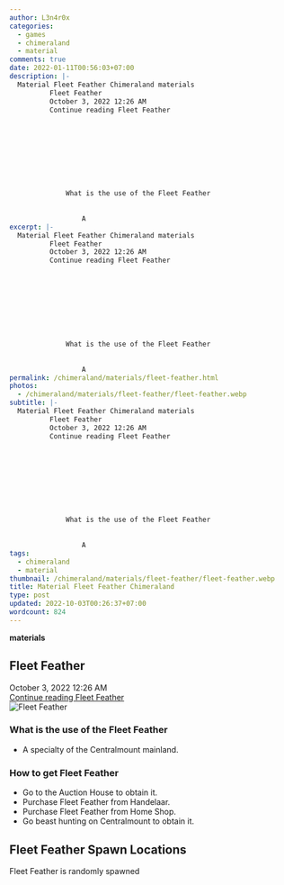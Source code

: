 ```yaml
---
author: L3n4r0x
categories:
  - games
  - chimeraland
  - material
comments: true
date: 2022-01-11T00:56:03+07:00
description: |-
  Material Fleet Feather Chimeraland materials
          Fleet Feather
          October 3, 2022 12:26 AM
          Continue reading Fleet Feather
        
        
          
        
      
      
        
          
            
              What is the use of the Fleet Feather
              
                
                  A
excerpt: |-
  Material Fleet Feather Chimeraland materials
          Fleet Feather
          October 3, 2022 12:26 AM
          Continue reading Fleet Feather
        
        
          
        
      
      
        
          
            
              What is the use of the Fleet Feather
              
                
                  A
permalink: /chimeraland/materials/fleet-feather.html
photos:
  - /chimeraland/materials/fleet-feather/fleet-feather.webp
subtitle: |-
  Material Fleet Feather Chimeraland materials
          Fleet Feather
          October 3, 2022 12:26 AM
          Continue reading Fleet Feather
        
        
          
        
      
      
        
          
            
              What is the use of the Fleet Feather
              
                
                  A
tags:
  - chimeraland
  - material
thumbnail: /chimeraland/materials/fleet-feather/fleet-feather.webp
title: Material Fleet Feather Chimeraland
type: post
updated: 2022-10-03T00:26:37+07:00
wordcount: 824
---
```


<link
  rel="stylesheet"
  href="https://rawcdn.githack.com/dimaslanjaka/Web-Manajemen/870a349/css/bootstrap-5-3-0-alpha3-wrapper.css"
/>
<section id="bootstrap-wrapper">
  <div data-bs-theme="dark">
    <div
      class="row g-0 border rounded overflow-hidden flex-md-row mb-4 shadow-sm position-relative bg-dark text-light"
    >
      <div class="col p-4 d-flex flex-column position-static">
        <strong class="d-inline-block mb-2 text-success">materials</strong>
        <h2 class="mb-0">Fleet Feather</h2>
        <div class="mb-1 text-muted">October 3, 2022 12:26 AM</div>
        <a
          href="/chimeraland/materials/fleet-feather.html"
          class="stretched-link d-none text-primary"
          >Continue reading Fleet Feather</a
        >
      </div>
      <div class="col-auto d-none d-md-block d-lg-block">
        <img
          src="https://www.webmanajemen.com/chimeraland/materials/fleet-feather/fleet-feather.webp"
          alt="Fleet Feather"
        />
      </div>
    </div>
    <div class="row">
      <div class="col-lg-6 col-12 mb-2">
        <div class="card">
          <div class="card-body">
            <h3 class="card-title">What is the use of the Fleet Feather</h3>
            <div class="card-text">
              <ul>
                <li>A specialty of the Centralmount mainland.</li>
              </ul>
            </div>
          </div>
        </div>
      </div>
      <div class="col-lg-6 col-12 mb-2">
        <div class="card">
          <div class="card-body">
            <h3 class="card-title">How to get Fleet Feather</h3>
            <div class="card-text">
              <ul>
                <li>Go to the Auction House to obtain it.</li>
                <li>Purchase Fleet Feather from Handelaar.</li>
                <li>Purchase Fleet Feather from Home Shop.</li>
                <li>Go beast hunting on Centralmount to obtain it.</li>
              </ul>
            </div>
          </div>
        </div>
      </div>
      <div class="col-12 mb-2">
        <h2>Fleet Feather Spawn Locations</h2>
        <p>Fleet Feather is randomly spawned</p>
      </div>
    </div>
  </div>
</section>
